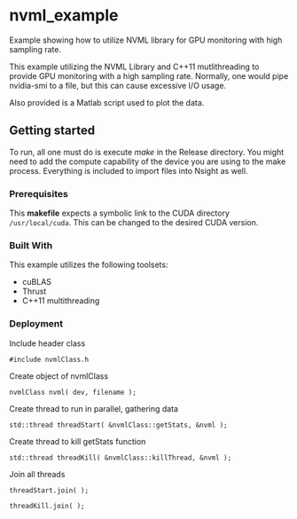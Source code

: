 # nvml_example
Example showing how to utilize NVML library for GPU monitoring with high sampling rate.

This example utilizing the NVML Library and C++11 mutlithreading to provide GPU monitoring with a high sampling rate. Normally, one would pipe nvidia-smi to a file, but this can cause excessive I/O usage.

Also provided is a Matlab script used to plot the data.

## Getting started
To run, all one must do is execute *make* in the Release directory. You might need to add the compute capability of the device you are using to the make process. Everything is included to import files into Nsight as well.

### Prerequisites
This **makefile** expects a symbolic link to the CUDA directory
```/usr/local/cuda```. This can be changed to the desired CUDA version.

### Built With
This example utilizes the following toolsets:
* cuBLAS
* Thrust
* C++11 multithreading

### Deployment
Include header class

```#include nvmlClass.h```

Create object of nvmlClass

```nvmlClass nvml( dev, filename );```

Create thread to run in parallel, gathering data

```std::thread threadStart( &nvmlClass::getStats, &nvml );```

Create thread to kill getStats function

```std::thread threadKill( &nvmlClass::killThread, &nvml );```

Join all threads

```threadStart.join( );```

```threadKill.join( );```
